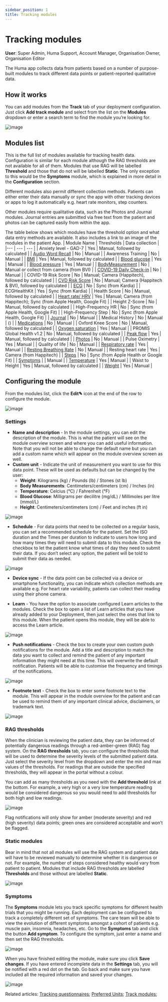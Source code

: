 ```yaml
---
sidebar_position: 1
title: Tracking modules 
---
```

# Tracking modules
**User**: Super Admin, Huma Support, Account Manager, Organisation Owner, Organisation Editor

The Huma app collects data from patients based on a number of purpose-built modules to track different data points or patient-reported qualitative data. 
## How it works
You can add modules from the **Track** tab of your deployment configuration. Just click **Add track module** and select from the list on the **Modules** dropdown or enter a search term to find the module you’re looking for.

![image](./assets/TrackModule01.png)

## Modules list
This is the full list of modules available for tracking health data. Configuration is similar for each module although the RAG thresholds are not available for all of them. Modules that use RAG will be labelled **Threshold** and those that do not will be labelled **Static**. The only exception to this would be the **Symptoms** module, which is explained in more detail in the **Configuration** section.

Different modules also permit different collection methods. Patients can either enter their data manually or sync the app with other tracking devices or apps to log it automatically e.g. heart rate monitors, step counters. 

Other modules require qualitative data, such as the Photos and Journal modules. Journal entries are submitted via free text from the patient and photos can be captured easily from within the app. 

The table below shows which modules have the threshold option and what data entry methods are available. It also includes a link to an image of the modules in the patient App.
| Module Name | Thresholds | Data collection | 
|--- | --- | --- | 
| Anxiety level - GAD-7 | Yes | Manual, followed by calculated | 
| [Audio Word Recall](data-collection/modules/general/audio-word-recall.md) | No | Manual | 
| Awareness Training | No | Manual | 
| [BMI](data-collection/modules/physiological/bmi.md) | Yes | Manual, followed by calculated | 
| [Blood glucose](data-collection/modules/physiological/blood-glucose.md) | Yes | Manual | 
| [Blood pressure](data-collection/modules/physiological/blood-pressure.md) | Yes | Manual |
| [BodyMeasurement](data-collection/modules/physiological/body-measurement.md) | No | Manual or collect from camera (from BVI) | 
| [COVID-19 Daily Check-in](data-collection/modules/general/daily-check-in.md) | No | Manual |
| COVID-19 Risk Score | No | Manual; Camera (Happitech), followed by calculated | 
| [CVD Risk Score](data-collection/modules/risk-scores/cvd-score.md) | No | Manual; Camera (Happitech & BVI), followed by calculated |
| [ECG](data-collection/modules/physiological/ecg.md) | No | Sync (from Kardia) |
| ECGHealthKit | Yes | Sync (from Kardia) | 
| Health Score | No | Manual, followed by calculated | 
| [Heart rate/ HRV](data-collection/modules/physiological/heart-rate.md) | Yes | Manual; Camera (from Happitech); Sync (from Apple Health, Google Fit) | 
| Height Z-Score | No | Manual, followed by calculated | 
| High-Frequency HR | No | Sync (from Apple Health, Google Fit) | 
| High-Frequency Step | No | Sync (from Apple Health, Google Fit) | 
| [Journal](data-collection/modules/general/journal.md) | No | Manual | 
| Medical History | No | Manual | () |
| [Medications](data-collection/modules/physiological/medications.md) | No | Manual | 
| Oxford Knee Score | No | Manual, followed by calculated | 
| [Oxygen saturation](data-collection/modules/physiological/oxygen-saturation.md) | Yes | Manual | 
| PROMIS Global Health v1.2 | No | Manual, followed by calculated | 
| [Peak flow](data-collection/modules/physiological/peak-flow.md) | Yes | Manual, followed by calculated | 
| [Photos](data-collection/modules/general/photos.md) | No | Manual |
| Pulse Oximetry | Yes | Manual | 
| Quality of life | No | Manual | 
| [Respiratory rate](data-collection/modules/physiological/respiratory-rate.md) | Yes | Manual |
| [Resting Breathing Rate](data-collection/modules/physiological/resting-breathing-rate.md) | No | Manual | 
| Resting heart rate | Yes | Camera (from Happitech) | 
| [Steps](data-collection/modules/general/steps.md) | No | Sync (from Apple Health or Google Fit) | 
| [Symptoms](data-collection/modules/general/symptoms.md) | | Manual | 
| [Temperature](data-collection/modules/physiological/temperature.md) | Yes | Manual |
| Waist to Height | Yes | Manual, followed by calculated | 
| [Weight](data-collection/modules/physiological/weight.md) | Yes | Manual | 

## Configuring the module
From the modules list, click the **Edit✎** icon at the end of the row to configure the module.

![image](./assets/TrackModule02.png)

### Settings
- **Name and description** - In the module settings, you can edit the description of the module. This is what the patient will see on the module overview screen and where you can add useful information. Note that you will not be able to change the default name but you can add a custom name which will appear on the module overview screen as well. 
- **Custom unit** - Indicate the unit of measurement you want to use for this data point. These will be used as defaults but can be changed by the user:
    - **Weight**: Kilograms (kg) / Pounds (lb) / Stones (st lb)
    - **Body Measurements**: Centimeters/centimeters (cm) / Inches (in)
    - **Temperature**: Celcius (°C) / Fahrenheit (°F)
    - **Blood Glucose**: Milligrams per decilitre (mg/dL) / Millimoles per litre (mmol/L)
    - **Height**: Centimeters/centimeters (cm) / Feet and inches (ft in)

![image](./assets/TrackModule03.png)

- **Schedule** - For data points that need to be collected on a regular basis, you can set a recommended schedule for the patient. Set the ISO duration and the Times per duration to indicate to users how long and how many times they will need to submit data to this module. Check the checkbox to let the patient know what times of day they need to submit their data. If you don’t select any option, the patient will be told to submit their data as needed.

![image](./assets/TrackModule04.png)

- **Device sync** - If the data point can be collected via a device or smartphone functionality, you can indicate which collection methods are available e.g. For heart rate variability, patients can collect their reading using their phone camera.
 
- **Learn** - You have the option to associate configured Learn articles to the modules. Check the box to open a list of Learn articles that you have already added to your Deployment, then just select the ones that link to this module. When the patient opens this module, they will be able to access the Learn article.

![image](./assets/TrackModule05.png)

- **Push notifications** - Check the box to create your own custom push notifications for the module. Add a title and description to match the data you want to collect and remind the patient of any important information they might need at this time. This will overwrite the default notification. Patients will be able to customise the frequency and timings of the notifications.

![image](./assets/TrackModule06.png)

- **Footnote text** - Check the box to enter some footnote text to the module. This will appear in the module overview for the patient and can be used to remind them of any important clinical advice, disclaimers, or trademark text.

![image](./assets/TrackModule07.png)

### RAG thresholds 
When the clinician is reviewing the patient data, they can be informed of potentially dangerous readings through a red-amber-green (RAG) flag system. On the **RAG thresholds** tab, you can configure the thresholds that will be used to determine the severity levels of the submitted patient data. Just select the severity level from the dropdown and enter the min and max values of the thresholds. For readings that are outside the specified thresholds, they will appear in the portal without a colour.

You can add as many thresholds as you need with the **Add threshold** link at the bottom. For example, a very high or a very low temperature reading would be considered dangerous so you would need to add thresholds for both high and low readings.

![image](./assets/TrackModule08.png)

Flag notifications will only show for amber (moderate severity) and red (high severity) data points; green ones are considered acceptable and won’t be flagged. 

### Static modules
Bear in mind that not all modules will use the RAG system and patient data will have to be reviewed manually to determine whether it is dangerous or not. For example, the number of steps considered healthy would vary from patient to patient. Modules that include RAG thresholds are labelled **Thresholds** and those without are labelled **Static**. 

![image](./assets/TrackModule09.png)

### Symptoms
The **Symptoms** module lets you track specific symptoms for different health trials that you might be running. Each deployment can be configured to track a completely different set of symptoms. The care team will be able to view the evolution of different symptoms amongst a cohort of patients e.g. muscle pain, insomnia, headaches, etc.
Go to the **Symptoms** tab and click the button **Add symptom**. To configure the symptom, just enter a name and then set the RAG thresholds.

![image](./assets/TrackModule10.png)

When you have finished editing the module, make sure you click **Save changes**.
If you have entered incomplete data in the **Settings** tab, you will be notified with a red dot on the tab. Go back and make sure you have included all the required information and saved your changes.

![image](./assets/TrackModule11.png)

Related articles: [Tracking questionnaires](./tracking-questionnaires.md); [Preferred Units](./preferred-units.md); [Track modules](./track-modules.md); 
